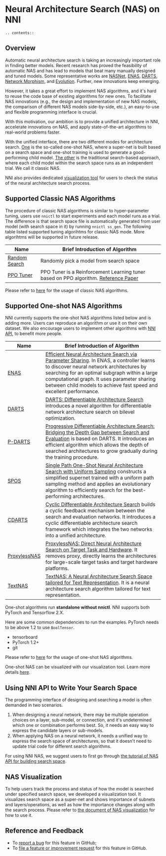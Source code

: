 # Neural Architecture Search (NAS) on NNI

```eval_rst
.. contents::
```

## Overview

Automatic neural architecture search is taking an increasingly important role in finding better models. Recent research has proved the feasibility of automatic NAS and has lead to models that beat many manually designed and tuned models. Some representative works are [NASNet][2], [ENAS][1], [DARTS][3], [Network Morphism][4], and [Evolution][5]. Further, new innovations keep emerging.

However, it takes a great effort to implement NAS algorithms, and it's hard to reuse the code base of existing algorithms for new ones. To facilitate NAS innovations (e.g., the design and implementation of new NAS models, the comparison of different NAS models side-by-side, etc.), an easy-to-use and flexible programming interface is crucial.

With this motivation, our ambition is to provide a unified architecture in NNI, accelerate innovations on NAS, and apply state-of-the-art algorithms to real-world problems faster.

With the unified interface, there are two different modes for architecture search. [One](#supported-one-shot-nas-algorithms) is the so-called one-shot NAS, where a super-net is built based on a search space and one-shot training is used to generate a good-performing child model. [The other](#supported-classic-nas-algorithms) is the traditional search-based approach, where each child model within the search space runs as an independent trial. We call it classic NAS.

NNI also provides dedicated [visualization tool](#nas-visualization) for users to check the status of the neural architecture search process.

## Supported Classic NAS Algorithms

The procedure of classic NAS algorithms is similar to hyper-parameter tuning, users use `nnictl` to start experiments and each model runs as a trial. The difference is that search space file is automatically generated from user model (with search space in it) by running `nnictl ss_gen`. The following table listed supported tuning algorihtms for classic NAS mode. More algorihtms will be supported in future release.

|Name|Brief Introduction of Algorithm|
|---|---|
| [Random Search](https://github.com/microsoft/nni/tree/master/examples/tuners/random_nas_tuner) | Randomly pick a model from search space |
| [PPO Tuner](../Tuner/PPOTuner.md) | PPO Tuner is a Reinforcement Learning tuner based on PPO algorithm. [Reference Paper](https://arxiv.org/abs/1707.06347) |

Please refer to [here](ClassicNas.md) for the usage of classic NAS algorithms.

## Supported One-shot NAS Algorithms

NNI currently supports the one-shot NAS algorithms listed below and is adding more. Users can reproduce an algorithm or use it on their own dataset. We also encourage users to implement other algorithms with [NNI API](#use-nni-api), to benefit more people.

|Name|Brief Introduction of Algorithm|
|---|---|
| [ENAS](ENAS.md) | [Efficient Neural Architecture Search via Parameter Sharing](https://arxiv.org/abs/1802.03268). In ENAS, a controller learns to discover neural network architectures by searching for an optimal subgraph within a large computational graph. It uses parameter sharing between child models to achieve fast speed and excellent performance. |
| [DARTS](DARTS.md) | [DARTS: Differentiable Architecture Search](https://arxiv.org/abs/1806.09055) introduces a novel algorithm for differentiable network architecture search on bilevel optimization. |
| [P-DARTS](PDARTS.md) | [Progressive Differentiable Architecture Search: Bridging the Depth Gap between Search and Evaluation](https://arxiv.org/abs/1904.12760) is based on DARTS. It introduces an efficient algorithm which allows the depth of searched architectures to grow gradually during the training procedure. |
| [SPOS](SPOS.md) | [Single Path One-Shot Neural Architecture Search with Uniform Sampling](https://arxiv.org/abs/1904.00420) constructs a simplified supernet trained with a uniform path sampling method and applies an evolutionary algorithm to efficiently search for the best-performing architectures. |
| [CDARTS](CDARTS.md) | [Cyclic Differentiable Architecture Search](https://arxiv.org/abs/****) builds a cyclic feedback mechanism between the search and evaluation networks. It introduces a cyclic differentiable architecture search framework which integrates the two networks into a unified architecture.|
| [ProxylessNAS](Proxylessnas.md) | [ProxylessNAS: Direct Neural Architecture Search on Target Task and Hardware](https://arxiv.org/abs/1812.00332). It removes proxy, directly learns the architectures for large-scale target tasks and target hardware platforms. |
| [TextNAS](TextNAS.md) | [TextNAS: A Neural Architecture Search Space tailored for Text Representation](https://arxiv.org/pdf/1912.10729.pdf). It is a neural architecture search algorithm tailored for text representation. |

One-shot algorithms run **standalone without nnictl**. NNI supports both PyTorch and Tensorflow 2.X.

Here are some common dependencies to run the examples. PyTorch needs to be above 1.2 to use ``BoolTensor``.

* tensorboard
* PyTorch 1.2+
* git

Please refer to [here](NasGuide.md) for the usage of one-shot NAS algorithms.

One-shot NAS can be visualized with our visualization tool. Learn more details [here](./Visualization.md).


## Using NNI API to Write Your Search Space

The programming interface of designing and searching a model is often demanded in two scenarios.

1. When designing a neural network, there may be multiple operation choices on a layer, sub-model, or connection, and it's undetermined which one or combination performs best. So, it needs an easy way to express the candidate layers or sub-models.
2. When applying NAS on a neural network, it needs a unified way to express the search space of architectures, so that it doesn't need to update trial code for different search algorithms.

For using NNI NAS, we suggest users to first go through [the tutorial of NAS API for building search space](./WriteSearchSpace.md).

## NAS Visualization

To help users track the process and status of how the model is searched under specified search space, we developed a visualization tool. It visualizes search space as a super-net and shows importance of subnets and layers/operations, as well as how the importance changes along with the search process. Please refer to [the document of NAS visualization](./Visualization.md) for how to use it.

## Reference and Feedback

[1]: https://arxiv.org/abs/1802.03268
[2]: https://arxiv.org/abs/1707.07012
[3]: https://arxiv.org/abs/1806.09055
[4]: https://arxiv.org/abs/1806.10282
[5]: https://arxiv.org/abs/1703.01041

* To [report a bug](https://github.com/microsoft/nni/issues/new?template=bug-report.md) for this feature in GitHub;
* To [file a feature or improvement request](https://github.com/microsoft/nni/issues/new?template=enhancement.md) for this feature in GitHub.

